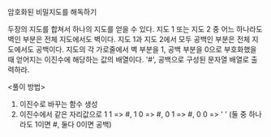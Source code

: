 암호화된 비밀지도를 해독하기

두장의 지도를 합쳐서 하나의 지도를 얻을 수 있다.
지도 1 또는 지도 2 중 어느 하나라도 벽인 부분은 전체 지도에서도 벽이다. 지도 1과 지도 2에서 모두 공백인 부분은 전체 지도에서도 공백이다.
지도의 각 가로줄에서 벽 부분을 1, 공백 부분을 0으로 부호화했을 때 얻어지는 이진수에 해당하는 값의 배열이다.
'#', 공백으로 구성된 문자열 배열로 출력하라.

<풀이 방법>
1. 이진수로 바꾸는 함수 생성
2. 이진수에서 같은 자리값으로 1 1 => #, 1 0 => #, 0 1 => #, 0 0 => ' ' (둘 중 하나라도 1이면 #, 둘다 0이면 공백)
